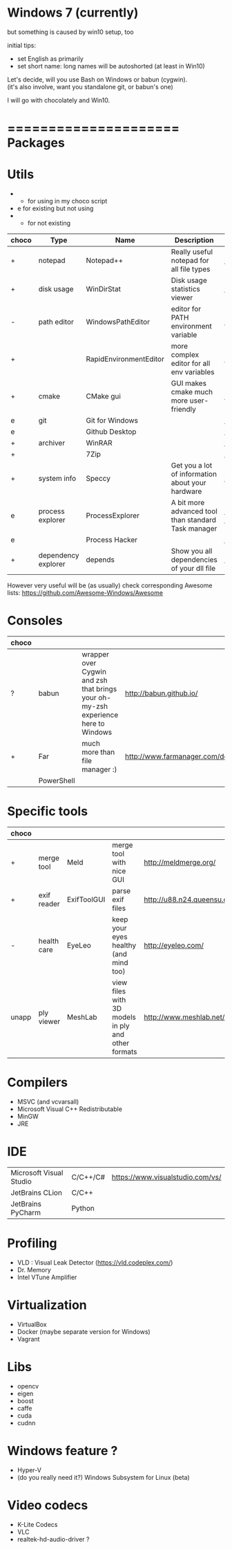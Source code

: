 Windows 7 (currently)
=====================
but something is caused by win10 setup, too


initial tips:
- set English as primarily
- set short name: long names will be autoshorted (at least in Win10)

Let's decide, will you use Bash on Windows or babun (cygwin).  
(it's also involve, want you standalone git, or babun's one)

I will go with chocolately and Win10.

=====================
Packages
=====================

Utils
=====
- + for using in my choco script
- e for existing but not using
- - for not existing

|choco| Type        | Name                   | Description                                 | Link                           |
|-----|-------------|------------------------|---------------------------------------------|--------------------------------|
|  +  | notepad     | Notepad++              | Really useful notepad for all file types    | https://notepad-plus-plus.org/ |
|  +  | disk usage  | WinDirStat             | Disk usage statistics viewer                | https://windirstat.net/ |
| -   | path editor | WindowsPathEditor      | editor for PATH environment variable        | https://rix0rrr.github.io/WindowsPathEditor/ |
|  +  |             | RapidEnvironmentEditor | more complex editor for all env variables   | https://www.rapidee.com |
|  +  | cmake       | CMake gui              | GUI makes cmake much more user-friendly     | https://cmake.org/download/ |
|   e | git         | Git for Windows        |                                             | https://git-for-windows.github.io/ |
|   e |             | Github Desktop         |                                             | https://desktop.github.com/ |
|  +  | archiver    | WinRAR                 |                                             | http://www.win-rar.com/ |
|  +  |             | 7Zip                   |                                             | http://www.7-zip.org/ |
|  +  | system info         | Speccy          | Get you a lot of information about your hardware       | https://www.piriform.com/speccy |
|   e | process explorer    | ProcessExplorer | A bit more advanced tool than standard Task manager    | https://technet.microsoft.com/en-us/sysinternals/processexplorer.aspx |
|   e |                     | Process Hacker  |                                                        | http://processhacker.sourceforge.net/ |
|  +  | dependency explorer | depends         | Show you all dependencies of your dll file | http://www.dependencywalker.com/ |

However very useful will be (as usually) check corresponding Awesome lists:
https://github.com/Awesome-Windows/Awesome

Consoles
======== 
|choco|            |                                                                                   |                         |
|-----|------------|-----------------------------------------------------------------------------------|-------------------------|
|   ? | babun      | wrapper over Cygwin and zsh that brings your oh-my-zsh experience here to Windows | http://babun.github.io/ |
|  +  | Far        | much more than file manager :)                                                    | http://www.farmanager.com/download.php |
|     | PowerShell |

Specific tools
==============
|choco|             |             |                                       |                        |
|-----|-------------|-------------|---------------------------------------|------------------------|
|  +  | merge tool  | Meld        | merge tool with nice GUI              | http://meldmerge.org/  |
|  +  | exif reader | ExifToolGUI | parse exif files                      | http://u88.n24.queensu.ca/~bogdan/ |
| -   | health care | EyeLeo      | keep your eyes healthy (and mind too) | http://eyeleo.com/ |
|unapp| ply viewer  | MeshLab     | view files with 3D models in ply and other formats | http://www.meshlab.net/ |

Compilers
=========
- MSVC (and vcvarsall)
- Microsoft Visual C++ Redistributable 
- MinGW
- JRE

IDE
===
|                         |          |                                     |
|-------------------------|----------|-------------------------------------|
| Microsoft Visual Studio | C/C++/C# |  https://www.visualstudio.com/vs/   |
| JetBrains CLion         | C/C++    |                                     |
| JetBrains PyCharm       | Python   |                                     |

Profiling 
=============
- VLD : Visual Leak Detector (https://vld.codeplex.com/)
- Dr. Memory
- Intel VTune Amplifier

Virtualization
==============
- VirtualBox
- Docker (maybe separate version for Windows)
- Vagrant

Libs
====
- opencv
- eigen
- boost
- caffe
- cuda
- cudnn

Windows feature ?
=================
- Hyper-V
- (do you really need it?) Windows Subsystem for Linux (beta)

Video codecs
============
- K-Lite Codecs
- VLC
- realtek-hd-audio-driver ?
